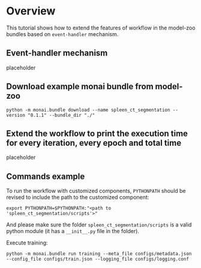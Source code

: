 # Overview
This tutorial shows how to extend the features of workflow in the model-zoo bundles based on `event-handler` mechanism.

## Event-handler mechanism
placeholder

## Download example monai bundle from model-zoo
```
python -m monai.bundle download --name spleen_ct_segmentation --version "0.1.1" --bundle_dir "./"
```

## Extend the workflow to print the execution time for every iteration, every epoch and total time
placeholder

## Commands example
To run the workflow with customized components, `PYTHONPATH` should be revised to include the path to the customized component:
```
export PYTHONPATH=$PYTHONPATH:"<path to 'spleen_ct_segmentation/scripts'>"
```
And please make sure the folder `spleen_ct_segmentation/scripts` is a valid python module (it has a `__init__.py` file in the folder).

Execute training:

```
python -m monai.bundle run training --meta_file configs/metadata.json --config_file configs/train.json --logging_file configs/logging.conf
```

